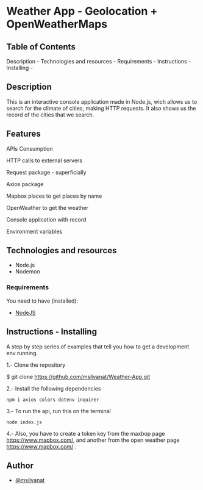# Weather App - Geolocation + OpenWeatherMaps


## Table of Contents
Description -
Technologies and resources -
Requirements -
Instructions - Installing -

## Description

This is an interactive console application made in Node.js, wich allows us to search for the climate of cities, making HTTP requests. It also shows us the record of the cities that we search.


## Features

APIs Consumption

HTTP calls to external servers

Request package - superficially

Axios package

Mapbox places to get places by name

OpenWeather to get the weather

Console application with record

Environment variables


##  Technologies and resources

- Node.js
- Nodemon

### Requirements

You need to have (installed):
- [NodeJS](https://nodejs.org/)

## Instructions - Installing

A step by step series of examples that tell you how to get a development env running.

1.- Clone the repository


$ git clone https://github.com/msilvanat/Weather-App.git


2.- Install the following dependencies

```
npm i axios colors dotenv inquirer

```

3.- To run the api, run this on the terminal
```
node index.js 
```

4.- Also, you have to create a token key from the maxbop page https://www.mapbox.com/, and another from the open weather page https://www.mapbox.com/ .

##  Author 
- [@msilvanat](https://github.com/msilvanat)

